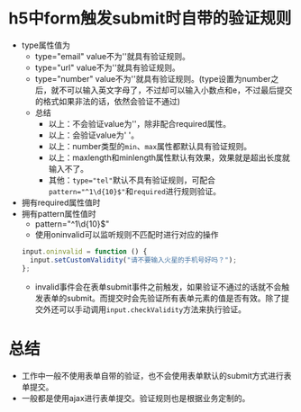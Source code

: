 # h5中form触发submit时自带的验证规则
* type属性值为
    - type="email" value不为''就具有验证规则。
    - type="url" value不为''就具有验证规则。
    - type="number" value不为''就具有验证规则。(type设置为number之后，就不可以输入英文字母了，不过却可以输入小数点和e，不过最后提交的格式如果非法的话，依然会验证不通过)
    - 总结
        - 以上：不会验证value为''，除非配合required属性。
        - 以上：会验证value为'  '。
        - 以上：number类型的```min```、```max```属性都默认具有验证规则。
        - 以上：maxlength和minlength属性默认有效果，效果就是超出长度就输入不了。
        - 其他：```type="tel"```默认不具有验证规则，可配合```pattern="^1\d{10}$"```和```required```进行规则验证。
* 拥有required属性值时
* 拥有pattern属性值时
    - pattern="^1\d{10}$"
    - 使用oninvalid可以监听规则不匹配时进行对应的操作
    ```javascript
    input.oninvalid = function () {
      input.setCustomValidity("请不要输入火星的手机号好吗？");
    };
    ```
    - invalid事件会在表单submit事件之前触发，如果验证不通过的话就不会触发表单的submit。而提交时会先验证所有表单元素的值是否有效。除了提交外还可以手动调用```input.checkValidity```方法来执行验证。

# 总结
* 工作中一般不使用表单自带的验证，也不会使用表单默认的submit方式进行表单提交。
* 一般都是使用ajax进行表单提交。验证规则也是根据业务定制的。
